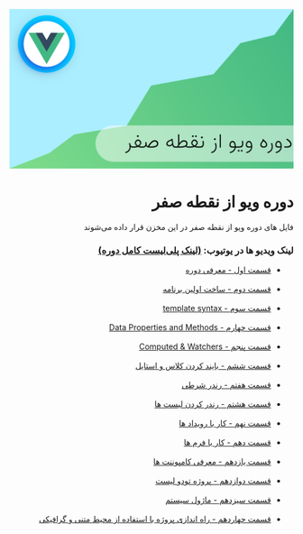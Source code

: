 ![course cover](./screenshot.png)

<div dir="rtl">
  <h1>دوره ویو از نقطه صفر</h1>
  <p>فایل های دوره ویو از نقطه صفر در این مخزن قرار داده می‌شوند</p>

  <h3>
    لینک ویدیو ها در یوتیوب:
    <a
      href="https://youtube.com/playlist?list=PLft1NSHxb8W3jrgSxz1I3Wt67l0zFcVXX"
      >(لینک پلی‌لیست کامل دوره)</a
    >
  </h3>
  <ul>
    <li>
      <a href="https://youtu.be/k8H8JdkYF74" target="_blank">قسمت اول - معرفی دوره</a>
    </li>
    <br />
    <li>
      <a href="https://youtu.be/9LARFDUjDi8" target="_blank"> قسمت دوم - ساخت اولین برنامه</a>
    </li>
    <br />
    <li>
      <a href="https://youtu.be/ClcxyWagFUg" target="_blank">قسمت سوم - template syntax</a>
    </li>
    <br />
    <li>
      <a href="https://youtu.be/Id17tAXDOyE" target="_blank">قسمت چهارم - Data Properties and Methods</a>
    </li>
    <br />
    <li>
      <a href="https://youtu.be/tth_HGOoOPM" target="_blank">قسمت پنجم - Computed & Watchers</a>
    </li>
    <br />
    <li>
      <a href="https://youtu.be/_2oGVHbpMxI" target="_blank">قسمت ششم - بایند کردن کلاس و استایل</a>
    </li>
    <br />
    <li>
      <a href="https://youtu.be/P4PYv_ESoqo" target="_blank">قسمت هفتم - رندر شرطی</a>
    </li>
    <br />
    <li>
      <a href="https://youtu.be/f61Eq9ohk-c" target="_blank">قسمت هشتم - رندر کردن لیست ها</a>
    </li>
    <br />
    <li>
      <a href="https://youtu.be/cFlo8Tcab6U" target="_blank">قسمت نهم - کار با رویداد ها</a>
    </li>
    <br />
    <li>
      <a href="https://youtu.be/Sh0ybcVdHsU" target="_blank">قسمت دهم - کار با فرم ها</a>
    </li>
    <br />
    <li>
      <a href="https://youtu.be/GUFE8baYBHQ" target="_blank">قسمت یازدهم - معرفی کامپوننت ها</a>
    </li>
    <br />
    <li>
      <a href="https://youtu.be/dtiMnC8XEbc" target="_blank">قسمت دوازدهم - پروژه تودو لیست </a>
    </li>
    <br />
    <li>
      <a href="https://youtu.be/0uGZOMMStJE" target="_blank">قسمت سیزدهم - ماژول سیستم</a>
    </li>
    <br />
    <li>
      <a href="https://youtu.be/shni8yfjP54" target="_blank">قسمت چهاردهم - راه اندازی پروژه با استفاده از محیط متنی و گرافیکی</a>
    </li>
    
  </ul>
</div>
